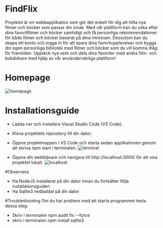 # FindFlix
Projektet är en webbapplikation som gör det enkelt för dig att hitta nya filmer och böcker som passar din smak. Med vår plattform kan du söka efter dina favoritfilmer och böcker samtidigt och få personliga rekommendationer för både filmer och böcker baserat på dina intressen. Dessutom kan du skapa ett konto och logga in för att spara dina favoritupplevelser och bygga din egen personliga bibliotek med filmer och böcker som du vill komma ihåg för framtiden. Upptäck nya verk och dela dina favoriter med andra film- och bokälskare med hjälp av vår användarvänliga plattform!
# Homepage
![homepage](https://github.com/Dinomaster818/FindFlix/assets/61086008/e2f3113a-d6ca-437d-9c41-e4728df42329)



# Installationsguide
* Ladda ner och installera Visual Studio Code (VS Code).

* Klona projektets repository till din dator.
* Öppna projektmappen i VS Code och starta sedan applikationen genom att skriva npm start i terminalen.
  ![terminal](https://github.com/Dinomaster818/FindFlix/assets/61086008/e523b69a-f621-4055-be42-53768d941df9)

* Öppna din webbläsare och navigera till http://localhost:3000/ för att visa projektet lokalt.
  ![localhost](https://github.com/Dinomaster818/FindFlix/assets/61086008/c4d66cfb-e626-45cd-96ac-8ed5509055bf)

#Observera
* Ha NodeJS installerat på din dator innan du fortsätter följa installationsguiden
* Ha Sqlite3 nedladdat på din dator

#Troubleshooting
Om du har problem med att starta programmet testa dessa steg:
* Skriv i terminalen npm audit fix --force
* skriv i terminalen npm install sqlite3
